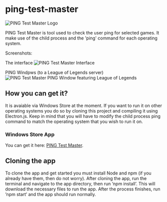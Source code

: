 # ping-test-master
![PING Test Master Logo](https://i.imgur.com/Oo3nLW7.png)

PING Test Master is tool used to check the user ping for selected games. It make use of the child process and the 'ping' command for each operating system.

Screenshots:

The interface
![PING Test Master Interface](https://i.imgur.com/LSdARby.png)

PING Windpws (to a League of Legends server)
![PING Test Master PING Window featuring League of Legends](https://i.imgur.com/LSdARby.png)


## How you can get it?
It is avaiable via Windows Store at the moment. If you want to run it on other operating systems you do so by cloning this project and compiling it using Electron.js. Keep in mind that you will have to modify the child process ping command to match the operating system that you wish to run it on.

### Windows Store App
You can get it here: [PING Test Master](https://www.microsoft.com/store/apps/9MVL4MVZK4WF).

## Cloning the app
To clone the app and get started you must install Node and npm (if you already have them, then do not worry). After cloning the app, run the terminal and navigate to the app directory, then run ‘npm install’. This will download the necessary files to run the app. After the process finishes, run ’npm start’ and the app should run normally.
